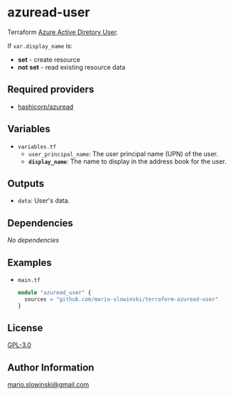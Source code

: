 azuread-user
============

Terraform [Azure Active Diretory User](https://learn.microsoft.com/en-us/azure/active-directory/fundamentals/add-users-azure-active-directory).

If `var.display_name` is:

* **set** - create resource
* **not set** - read existing resource data

Required providers
------------------

* [hashicorp/azuread](https://registry.terraform.io/providers/hashicorp/azuread/latest/docs)

Variables
--------------

* `variables.tf`
  * `user_principal_name`: The user principal name (UPN) of the user.
  * **`display_name`**: The name to display in the address book for the user.

Outputs
--------------

* `data`: User's data.

Dependencies
------------

*No* *dependencies*

Examples
--------

* `main.tf`

  ```terraform
  module "azuread_user" {
    sources = "github.com/mario-slowinski/terraform-azuread-user"
  }
  ```

License
-------

[GPL-3.0](https://www.gnu.org/licenses/gpl-3.0.html)

Author Information
------------------

[mario.slowinski@gmail.com](mailto:mario.slowinski@gmail.com)
